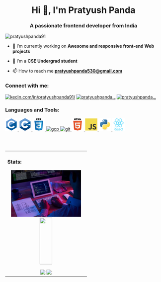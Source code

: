 <h1 align="center">Hi 👋, I'm Pratyush Panda</h1>
<h3 align="center">A passionate frontend developer from India</h3>

<p align="left"> <img src="https://komarev.com/ghpvc/?username=pratyushpanda91&label=Profile%20views&color=0e75b6&style=flat" alt="pratyushpanda91" /> </p>

- 🔭 I’m currently working on **Awesome and responsive front-end Web projects**

- 🌱 I’m a **CSE Undergrad student**

- 📫 How to reach me **pratyushpanda530@gmail.com**

<h3 align="left">Connect with me:</h3>
<p align="left">
<a href="https://www.linkedin.com/in/pratyushpanda91/" target="blank"><img align="center" src="https://raw.githubusercontent.com/rahuldkjain/github-profile-readme-generator/master/src/images/icons/Social/linked-in-alt.svg" alt="kedin.com/in/pratyushpanda91/" height="30" width="40" /></a>
<a href="https://instagram.com/pratyushpanda._" target="blank"><img align="center" src="https://raw.githubusercontent.com/rahuldkjain/github-profile-readme-generator/master/src/images/icons/Social/instagram.svg" alt="pratyushpanda._" height="30" width="40" /></a>
<a href="https://x.com/pandapratyush91" target="blank"><img align="center" src="https://raw.githubusercontent.com/rahuldkjain/github-profile-readme-generator/master/src/images/icons/Social/twitter.svg" alt="pratyushpanda._" height="30" width="40" /></a>
</p>

<h3 align="left">Languages and Tools:</h3>
<p align="left"> <a href="https://www.cprogramming.com/" target="_blank" rel="noreferrer"> <img src="https://raw.githubusercontent.com/devicons/devicon/master/icons/c/c-original.svg" alt="c" width="40" height="40"/> </a> <a href="https://www.w3schools.com/cpp/" target="_blank" rel="noreferrer"> <img src="https://raw.githubusercontent.com/devicons/devicon/master/icons/cplusplus/cplusplus-original.svg" alt="cplusplus" width="40" height="40"/> </a> <a href="https://www.w3schools.com/css/" target="_blank" rel="noreferrer"> <img src="https://raw.githubusercontent.com/devicons/devicon/master/icons/css3/css3-original-wordmark.svg" alt="css3" width="40" height="40"/> </a> <a href="https://cloud.google.com" target="_blank" rel="noreferrer"> <img src="https://www.vectorlogo.zone/logos/google_cloud/google_cloud-icon.svg" alt="gcp" width="40" height="40"/> </a> <a href="https://git-scm.com/" target="_blank" rel="noreferrer"> <img src="https://www.vectorlogo.zone/logos/git-scm/git-scm-icon.svg" alt="git" width="40" height="40"/> </a> <a href="https://www.w3.org/html/" target="_blank" rel="noreferrer"> <img src="https://raw.githubusercontent.com/devicons/devicon/master/icons/html5/html5-original-wordmark.svg" alt="html5" width="40" height="40"/> </a> <a href="https://developer.mozilla.org/en-US/docs/Web/JavaScript" target="_blank" rel="noreferrer"> <img src="https://raw.githubusercontent.com/devicons/devicon/master/icons/javascript/javascript-original.svg" alt="javascript" width="40" height="40"/> </a> <a href="https://www.python.org" target="_blank" rel="noreferrer"> <img src="https://raw.githubusercontent.com/devicons/devicon/master/icons/python/python-original.svg" alt="python" width="40" height="40"/> </a> <a href="https://reactjs.org/" target="_blank" rel="noreferrer"> <img src="https://raw.githubusercontent.com/devicons/devicon/master/icons/react/react-original-wordmark.svg" alt="react" width="40" height="40"/> </a> </p>

<table>


<td align="center">
<h3 align="left">Stats: </h3>
<p align="center">
 <img height=150px src="gitreadme.jpg" /> 
 <img height=150px width="40%" src=https://github-readme-stats.vercel.app/api/top-langs/?username=pratyushpanda91&hide_title=true&hide_border=true&layout=compact&langs_count=10&theme=tokyonight>
</p>


  <img width="46%" src="https://github-readme-stats.vercel.app/api?username=pratyushpanda91&show_icons=true&theme=tokyonight" />
  <img width="49%" src="https://github-readme-streak-stats.herokuapp.com/?user=pratyushpanda91&theme=tokyonight" />
</td>

</br>
</br>


</table>
